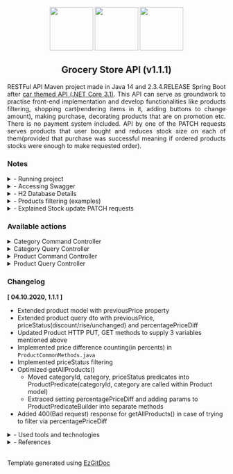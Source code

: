 <p align="center">
<img height="100" src="https://img.shields.io/badge/--white?logo=Spring&style=for-the-badge"/>
<img height="100" src="https://img.shields.io/badge/--white?logo=java&logoColor=orange&style=for-the-badge"/>
<img height="100" src="https://img.shields.io/badge/--white?logo=apache%20maven&logoColor=orange&style=for-the-badge"/>
</p>
<h2 align="center"> Grocery Store API (v1.1.1)</h2>
<p align="justify">RESTFul API Maven project made in Java 14 and 2.3.4.RELEASE Spring Boot after <a href="https://github.com/trolit/car-themed-API" draggable="false">car themed API (.NET Core 3.1)</a>. This API can serve as groundwork to practise front-end implementation and develop functionalities like products filtering, shopping cart(rendering items in it, adding buttons to change amount), making purchase, decorating products that are on promotion etc. There is no payment system included. API by one of the PATCH requests serves products that user bought and reduces stock size on each of them(provided that purchase was successful meaning if ordered products stocks were enough to make requested order).</p>

<h3>Notes</h3>

<details>
    <summary>- Running project</summary> 
    
Best way to run a project is getting CE IDE like JetBrains IntelliJ IDEA or any other you like and obtaining Java JDK to compile the project. 
</details>

<details>
    <summary>- Accessing Swagger</summary> 
    
To access Swagger enter: ```http://localhost:8080/swagger-ui/``` in your browser <em>(pay attention to last slash)</em>
</details>

<details>
    <summary>- H2 Database Details</summary> 
    
<p align="justify">Access database console by entering: <code>http://localhost:8080/h2-console</code> in your browser <em>(credentials are stored in application.properties file)</em>. Project is using persistent mode. Database sample with some precreated objects is stored in the repository and will be read as soon as you launch project. If you want to have empty database on each start, you can do <strong>one</strong> of these steps below: <br/><br/>
&nbsp; 1) Remove line <code>spring.jpa.hibernate.ddl-auto=update</code> from <code>application.properties</code>. <br/> &nbsp; <em>In result on every app launch H2 will perform DROP TABLE operation.</em> <br/><br/>
&nbsp; 2) Overwrite line <code>spring.datasource.url=jdbc:h2:file:./data/sample</code> with <code>jdbc:h2:mem:testdb</code> <br/> &nbsp; <em>This way app will use nonpersistent, "in-memory" database.</em>
</p>
</details>

<details>
    <summary>- Products filtering (examples)</summary> 
    
GET method responsible for fetching all products is extended with optional search parameter with which you can pass property name, operation and value to filter results. Every property from ProductQueryDto <strong>except percentagePriceDiff</strong> can be requested to be filtered. Available operations are: :(equal), >(greater or equal), <(less or equal).

```java
public class ProductQueryDto {

    private Integer id;
    private String name;
    private BigDecimal price;
    private Integer stock;
    private String category;
    private Integer categoryId;
    private String measurement;
    private BigDecimal previousPrice;   
    private Integer percentagePriceDiff;   // returns % difference between price and previousPrice
    private String priceStatus;            // rise/discount/unchanged
    
    // getters and setters skipped for brievity
}
```

To return products that category is "Alcoholic Drinks" you could use <code>categoryId</code> or human readable <code>category</code>. When using name with whitespace, whitespace must be replaced with %20 encoding. See example below.

```http://localhost:8080/api/v1/products?search=categoryId:1```

```http://localhost:8080/api/v1/products?search=category:Alcoholic%20Drinks```

Filters can be chained to shorten results like below:

```http://localhost:8080/api/v1/products?search=categoryId:1,price>15```

If you would like to get products that are on discount:

```http://localhost:8080/api/v1/products?search=priceStatus:discount```
</details>
   
<details>
    <summary>- Explained Stock update PATCH requests</summary> 

<p align="justify">
    Request <code>/products/{id}/stock</code> updates stock for <strong>single product overwriting currently stored</strong> data while the other one - <code>/api/v1/products/order</code> - allows to update database information when someone orders chosen product(s). To use the second method, API expects that you send in body an array with specific order: <code>{ProductId}, {Amount}</code>. Note that before API applies changes to sent products stocks, it will verify if there is enough of each product to make order. See JSON example below for <code>/api/v1/products/order</code> action:
</p>

```
{
  "order": [
    "97", "68", "102", "44"
  ]
}
// 97 -> product Id
// 68 -> amount of product identified with 97 that user ordered
```
</details>

<h3>Available actions</h3>

<details>
    <summary>Category Command Controller</summary> 

| Sr. No. | Operation <img width=350/> | HTTP Method | Path <br/> ```/api/v1``` <img width=200/> | Status Code | Description <img width=200/> |
| :---: | :---: | :---: | :---: | :---: | :---: |
| (1) | <em>Create Category</em> | POST | ```/categories``` | 201 | New Category is created. |
| (2) | <em>Update Category</em> | PUT | ```/categories/{id}``` | 200 | Category resource is updated. |
| (3) | <em>Delete Category</em> | DELETE | ```/categories/{id}``` | 204 | Category is deleted. |
</details>

<details>
    <summary>Category Query Controller</summary> 

| Sr. No. | Operation <img width=350/> | HTTP Method | Path <br/> ```/api/v1``` <img width=200/> | Status Code | Description <img width=200/> |
| :---: | :---: | :---: | :---: | :---: | :---: |
| (1) | <em>Return Categories</em> | GET | ```/categories``` | 200 | Fetches all categories. |
| (2) | <em>Return Category</em> | GET | ```/categories/{id}``` | 200 | One category is fetched. |
</details>

<details>
    <summary>Product Command Controller</summary> 

| Sr. No. | Operation <img width=350/> | HTTP Method | Path <br/> ```/api/v1``` <img width=200/> | Status Code | Description <img width=200/> |
| :---: | :---: | :---: | :---: | :---: | :---: |
| (1) | <em>Create Product</em> | POST | ```/products``` | 201 | New Product is created. |
| (2) | <em>Update Product</em> | PUT | ```/products/{id}``` | 200 | Product is updated. |
| (3) | <em>Delete Product</em> | DELETE | ```/products/{id}``` | 204 | Product is deleted. |
| (4) | <em>Change Product's price by percentage</em> | PATCH | ```/products/{id}/price``` | 204 | Product price is updated according to given percentage. |
| (5) | <em>Update <strong>Product's</strong> stock</em> | PATCH | ```/products/{id}/stock``` | 204 | Requested Product's stock is updated. |
| (6) | <em>Update <strong>Products</strong> stocks</em> | PATCH | ```/products/order``` | 204 | Given products stocks are reduced by requested amount. |
</details>
<details>
    <summary>Product Query Controller</summary> 

| Sr. No. | Operation <img width=350/> | HTTP Method | Path <br/> ```/api/v1``` <img width=200/> | Status Code | Description <img width=200/> |
| :---: | :---: | :---: | :---: | :---: | :---: |
| (1) | <em>Return Products (can be filtered)</em> | GET | ```/products``` | 200 | Fetches all products. |
| (2) | <em>Return Product within given id</em> | GET | ```/products/{id}``` | 200 | Returns single product. |
</details>

<h3>Changelog</h3>

<strong>[ 04.10.2020, 1.1.1 ]</strong>

- Extended product model with previousPrice property
- Extended product query dto with previousPrice, priceStatus(discount/rise/unchanged) and percentagePriceDiff
- Updated Product HTTP PUT, GET methods to supply 3 variables mentioned above
- Implemented price difference counting(in percents) in <code>ProductCommonMethods.java</code>
- Implemented priceStatus filtering
- Optimized getAllProducts()
    - Moved categoryId, category, priceStatus predicates into ProductPredicate(categoryId, category are called within Product model)
    - Extraced setting percentagePriceDiff and adding params to ProductPredicateBuilder into separate methods
- Added 400(Bad request) response for getAllProducts() in case of trying to filter via percentagePriceDiff

<details>
    <summary>- Used tools and technologies</summary> 
   
- Spring Boot 2.3.4.RELEASE
- Open JDK 14
- Hibernate (spring-boot-starter-data-jpa)
- JPA 
- Maven
- H2 Database
- Springfox Swagger 3.0.0
- ModelMapper 2.3.8
- Querydsl
- IDE - IntelliJ IDEA CE 2020.1.1
</details>

<details>
    <summary>- References</summary> 
   
- <a href="https://start.spring.io/"/>Spring Initializr</a>
- <a href="https://howtodoinjava.com/spring-rest/spring-rest-crud-jpa-example/"/>Spring REST CRUD JPA Example</a>
- <a href="https://www.javaguides.net/2019/08/spring-boot-crud-rest-api-spring-data-jpa-h2-database-example.html"/>Spring Boot CRUD REST API JPA H2 Example</a>
- <a href="https://stackabuse.com/integrating-h2-database-with-spring-boot/"/>Integrating H2 with Spring Boot</a>
- <a href="https://vladmihalcea.com/the-best-way-to-map-a-onetomany-association-with-jpa-and-hibernate/"/>Best way to map 1-n relation in JPA-Hibernate</a>
- <a href="https://www.baeldung.com/swagger-2-documentation-for-spring-rest-api"/>Setting up Swagger</a>
- <a href="http://modelmapper.org/"/>ModelMapper documentation</a>
- <a href="https://www.baeldung.com/rest-api-search-language-spring-data-querydsl"/>Query language Spring Querydsl</a>
- <a href="https://www.vojtechruzicka.com/documenting-spring-boot-rest-api-swagger-springfox/"/>Spring Boot documenting Swagger</a>
- <a href="https://stackoverflow.com/questions/58998687/swagger-read-documentation-from-properties-file"/>Swagger read docs from *.md files</a>
- <a href="https://regex101.com/">Online regular expressions tester</a>
</details>

<br/>

Template generated using <a href="https://github.com/trolit/EzGitDoc">EzGitDoc</a>
